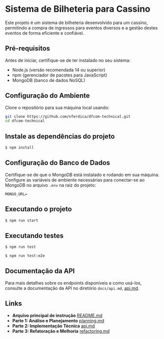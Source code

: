 # Sistema de Bilheteria para Cassino

Este projeto é um sistema de bilheteria desenvolvido para um cassino, permitindo a compra de ingressos para eventos diversos e a gestão destes eventos de forma eficiente e confiável.

## Pré-requisitos

Antes de iniciar, certifique-se de ter instalado no seu sistema:
- Node.js (versão recomendada 14 ou superior)
- npm (gerenciador de pacotes para JavaScript)
- MongoDB (banco de dados NoSQL)

## Configuração do Ambiente

Clone o repositório para sua máquina local usando:

```bash
git clone https://github.com/nferdica/dfcom-technical.git
cd dfcom-technical
```

## Instale as dependências do projeto

```bash
$ npm install
```

## Configuração do Banco de Dados

Certifique-se de que o MongoDB está instalado e rodando em sua máquina. Configure as variáveis de ambiente necessárias para conectar-se ao MongoDB no arquivo `.env` na raiz do projeto:

```plaintext
MONGO_URL= 
```

## Executando o projeto

```bash
$ npm run start
```

## Executando testes

```bash
$ npm run test
```

```bash
$ npm run test:e2e
```

## Documentação da API

Para mais detalhes sobre os endpoints disponíveis e como usá-los, consulte a documentação da API no diretório `docs/api.md`, [api.md](docs/api.md).

## Links

- **Arquivo principal de instrução** [README.md](../README.md)
- **Parte 1: Análise e Planejamento**  [planning.md](docs/planning.md)
- **Parte 2: Implementação Técnica** [api.md](docs/api.md)
- **Parte 3: Refatoração e Melhoria** [refactoring.md](docs/refactoring.md)
